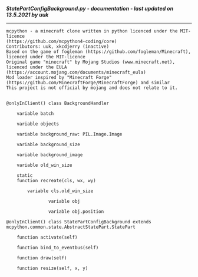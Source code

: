 ***StatePartConfigBackground.py - documentation - last updated on 13.5.2021 by uuk***
___

    mcpython - a minecraft clone written in python licenced under the MIT-licence 
    (https://github.com/mcpython4-coding/core)
    Contributors: uuk, xkcdjerry (inactive)
    Based on the game of fogleman (https://github.com/fogleman/Minecraft), licenced under the MIT-licence
    Original game "minecraft" by Mojang Studios (www.minecraft.net), licenced under the EULA
    (https://account.mojang.com/documents/minecraft_eula)
    Mod loader inspired by "Minecraft Forge" (https://github.com/MinecraftForge/MinecraftForge) and similar
    This project is not official by mojang and does not relate to it.


    @onlyInClient() class BackgroundHandler

        variable batch

        variable objects

        variable background_raw: PIL.Image.Image

        variable background_size

        variable background_image

        variable old_win_size

        static
        function recreate(cls, wx, wy)

            variable cls.old_win_size

                    variable obj

                    variable obj.position

    @onlyInClient() class StatePartConfigBackground extends mcpython.common.state.AbstractStatePart.StatePart

        function activate(self)

        function bind_to_eventbus(self)

        function draw(self)

        function resize(self, x, y)